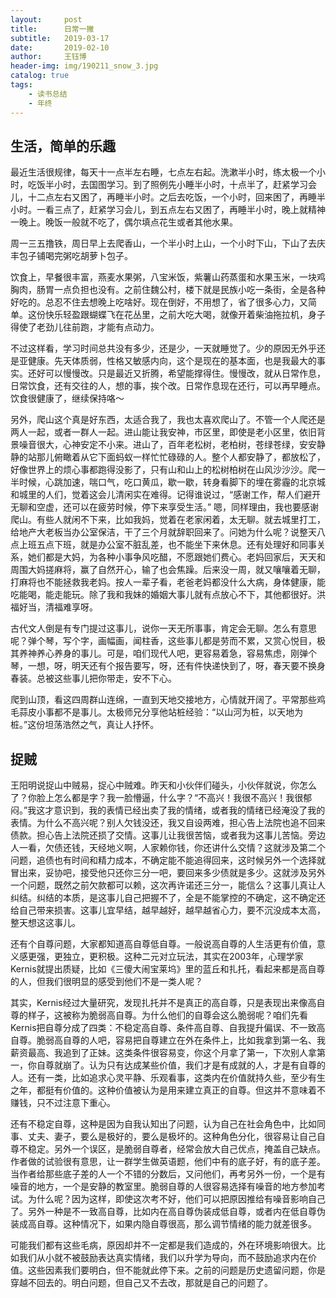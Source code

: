 ```yaml
---
layout:     post
title:      日常一撇
subtitle:   2019-03-17
date:       2019-02-10
author:     王钰博
header-img: img/190211_snow_3.jpg
catalog: true
tags:
    - 读书总结
    - 年终
---
```


## 生活，简单的乐趣
最近生活很规律，每天十一点半左右睡，七点左右起。洗漱半小时，练太极一个小时，吃饭半小时，去国图学习。到了照例先小睡半小时，十点半了，赶紧学习会儿，十二点左右又困了，再睡半小时。之后去吃饭，一个小时，回来困了，再睡半小时。一看三点了，赶紧学习会儿，到五点左右又困了，再睡半小时，晚上就精神一晚上。晚饭一般就不吃了，偶尔填点花生或者其他水果。

周一三五撸铁，周日早上去爬香山，一个半小时上山，一个小时下山，下山了去庆丰包子铺喝完粥吃胡萝卜包子。

饮食上，早餐很丰富，燕麦水果粥，八宝米饭，紫薯山药蒸蛋和水果玉米，一块鸡胸肉，肠胃一点负担也没有。之前住魏公村，楼下就是民族小吃一条街，全是各种好吃的。总忍不住去想晚上吃啥好。现在倒好，不用想了，省了很多心力，又简单。这份快乐轻盈跟蝴蝶飞在花丛里，之前大吃大喝，就像开着柴油拖拉机，身子得使了老劲儿往前跑，才能有点动力。

不过这样看，学习时间总共没有多少，还是少，一天就睡觉了。少的原因无外乎还是亚健康。先天体质弱，性格又敏感内向，这个是现在的基本面，也是我最大的事实。还好可以慢慢改。只是最近又折腾，希望能撑得住。慢慢改，就从日常作息，日常饮食，还有交往的人，想的事，挨个改。日常作息现在还行，可以再早睡点。饮食很健康了，继续保持咯～

另外，爬山这个真是好东西，太适合我了，我也太喜欢爬山了。不管一个人爬还是两人一起，或者一群人一起。进山能让我安神，市区里，即使是老小区里，依旧背景噪音很大，心神安定不小来。进山了，百年老松树，老柏树，苍绿苍绿，安安静静的站那儿俯瞰着从它下面蚂蚁一样忙忙碌碌的人。整个人都安静了，都放松了，好像世界上的烦心事都跑得没影了，只有山和山上的松树柏树在山风沙沙沙。爬一半时候，心跳加速，喘口气，吃口黄瓜，歇一歇，转身看脚下的埋在雾霾的北京城和城里的人们，觉着这会儿清闲实在难得。记得谁说过，“感谢工作，帮人们避开无聊和空虚，还可以在疲劳时候，停下来享受生活。”
嗯，同样理由，我也要感谢爬山。有些人就闲不下来，比如我妈，觉着在老家闲着，太无聊。就去城里打工，给地产大老板当办公室保洁，干了三个月就辞职回来了。问她为什么呢？说整天八点上班五点下班，就是办公室不脏乱差，也不能坐下来休息。还有处理好和同事关系，她们都是大妈，为各种小事争风吃醋，不愿跟她们费心。老妈回家后，天天和周围大妈搓麻将，赢了自然开心，输了也会焦躁。后来没一周，就又嚷嚷着无聊，打麻将也不能拯救我老妈。按人一辈子看，老爸老妈都没什么大病，身体健康，能吃能喝，能走能玩。除了我和我妹的婚姻大事儿就有点放心不下，其他都很好。洪福好当，清福难享呀。

古代文人倒是有专门提过这事儿，说你一天无所事事，肯定会无聊。怎么有意思呢？弹个琴，写个字，画幅画，闻柱香，这些事儿都是劳而不累，又赏心悦目，极其养神养心养身的事儿。可是，咱们现代人吧，更容易着急，容易焦虑，刚弹个琴，一想，呀，明天还有个报告要写，呀，还有件快递快到了，呀，春天要不换身春装。总被这些事儿把你带走，安不下心。

爬到山顶，看这四周群山连绵，一直到天地交接地方，心情就开阔了。平常那些鸡毛蒜皮小事都不是事儿。太极师兄分享他站桩经验：“以山河为桩，以天地为桩。”这份坦荡浩然之气，真让人抒怀。



## 捉贼
王阳明说捉山中贼易，捉心中贼难。昨天和小伙伴们碰头，小伙伴就说，你怎么了？你脸上怎么都是字？我一脸懵逼，什么字？“不高兴！我很不高兴！我很郁闷。”我这才意识到，我的表情已经出卖了我的情绪，或者我的情绪已经淹没了我的表情。为什么不高兴呢？别人欠钱没还，我又自设两难，担心告上法院也追不回来债款。担心告上法院还损了交情。这事儿让我很苦恼，或者我为这事儿苦恼。旁边人一看，欠债还钱，天经地义啊，人家赖你钱，你还讲什么交情？这就涉及第二个问题，追债也有时间和精力成本，不确定能不能追得回来，这时候另外一个选择就冒出来，妥协吧，接受他只还你三分一吧，要回来多少债就是多少。这就涉及另外一个问题，既然之前欠款都可以赖，这次再许诺还三分一，能信么？这事儿真让人纠结。纠结的本质，是这事儿自己把握不了，全是不能掌控的不确定，这不确定还给自己带来损害。这事儿宜早结，越早越好，越早越省心力，要不沉没成本太高，整天想这这事儿。

还有个自尊问题，大家都知道高自尊低自尊。一般说高自尊的人生活更有价值，意义感更强，更独立，更积极。这种二元对立玩法，其实在2003年，心理学家Kernis就提出质疑，比如《三傻大闹宝莱坞》里的蓝丘和扎托，看起来都是高自尊的人，但我们很明显的感受到他们不是一类人呢？

其实，Kernis经过大量研究，发现扎托并不是真正的高自尊，只是表现出来像高自尊的样子，这被称为脆弱高自尊。为什么他们的自尊会这么脆弱呢？咱们先看Kernis把自尊分成了四类：不稳定高自尊、条件高自尊、自我提升偏误、不一致高自尊。脆弱高自尊的人吧，容易把自尊建立在外在条件上，比如我拿到第一名、我薪资最高、我追到了正妹。这类条件很容易变，你这个月拿了第一，下次别人拿第一，你自尊就崩了。认为只有达成某些价值，我们才是有成就的人，才是有自尊的人。还有一类，比如追求心灵平静、乐观看事，这类内在价值就持久些，至少有生之年，都挺有价值的。这种价值被认为是用来建立真正的自尊。但这并不意味着不赚钱，只不过注意下重心。

还有不稳定自尊，这种是因为自我认知出了问题，认为自己在社会角色中，比如同事、丈夫、妻子，要么是极好的，要么是极坏的。这种角色分化，很容易让自己自尊不稳定。另外一个误区，是脆弱自尊者，经常会放大自己优点，掩盖自己缺点。作者做的试验很有意思，让一群学生做英语题，他们中有的底子好，有的底子差。当作者给那些底子差的人一个不错的分数后，又问他们，再考另外一份，一个是有噪音的地方，一个是安静的教室里。脆弱自尊的人很容易选择有噪音的地方参加考试。为什么呢？因为这样，即使这次考不好，他们可以把原因推给有噪音影响自己了。另外一种是不一致高自尊，比如内在高自尊伪装成低自尊，或者内在低自尊伪装成高自尊。这种情况下，如果内隐自尊很高，那么调节情绪的能力就差很多。

可能我们都有这些毛病，原因却并不一定都是我们造成的，外在环境影响很大。比如我们从小就不被鼓励表达真实情绪，我们以升学为导向，而不鼓励追求内在价值。这些因素我们要明白，但不能就此停下来。之前的问题是历史遗留问题，你是穿越不回去的。明白问题，但自己又不去改，那就是自己的问题了。



